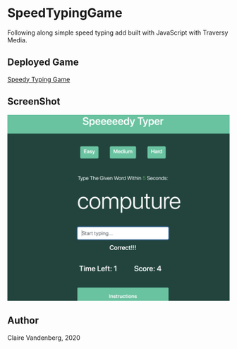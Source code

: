 # SpeedTypingGame
Following along simple speed typing add built with JavaScript with Traversy Media.

## Deployed Game
[Speedy Typing Game](https://clairevandeneberg.github.io/SpeedTypingGame/)

## ScreenShot
![Image Description](screenshot.png)

## Author 
Claire Vandenberg, 2020